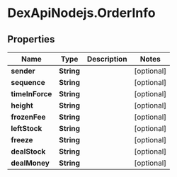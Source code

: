 # DexApiNodejs.OrderInfo

## Properties

Name | Type | Description | Notes
------------ | ------------- | ------------- | -------------
**sender** | **String** |  | [optional] 
**sequence** | **String** |  | [optional] 
**timeInForce** | **String** |  | [optional] 
**height** | **String** |  | [optional] 
**frozenFee** | **String** |  | [optional] 
**leftStock** | **String** |  | [optional] 
**freeze** | **String** |  | [optional] 
**dealStock** | **String** |  | [optional] 
**dealMoney** | **String** |  | [optional] 


